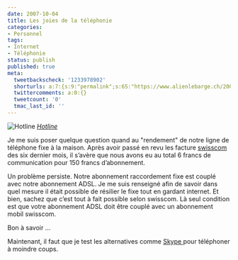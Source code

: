 ```yaml
---
date: 2007-10-04
title: Les joies de la téléphonie
categories:
- Personnel
tags:
- Internet
- Téléphonie
status: publish
published: true
meta:
  tweetbackscheck: '1233978902'
  shorturls: a:7:{s:9:"permalink";s:65:"https://www.alienlebarge.ch/2007/10/04/les-joies-de-la-telephonie/";s:7:"tinyurl";s:25:"https://tinyurl.com/cgf69q";s:4:"isgd";s:17:"https://is.gd/itrP";s:5:"bitly";s:19:"https://bit.ly/15KNs";s:5:"snipr";s:22:"https://snipr.com/bch3t";s:5:"snurl";s:22:"https://snurl.com/bch3t";s:7:"snipurl";s:24:"https://snipurl.com/bch3t";}
  twittercomments: a:0:{}
  tweetcount: '0'
  tmac_last_id: ''
---
```

 <img src="https://farm1.static.flickr.com/31/64027565_79b890c8c4.jpg" alt="Hotline" />
<em><a href="https://www.flickr.com/photos/splorp/64027565/" title="photo sharing">Hotline</a></em>

Je me suis poser quelque question quand au "rendement" de notre ligne de téléphone fixe à la maison. Après avoir passé en revu les facture <a href="https://www.swisscom.ch/" title="site de Swisscom">swisscom </a>des six dernier mois, il s’avère que nous avons eu au total 6 francs de communication pour 150 francs d’abonnement.

Un problème persiste. Notre abonnement raccordement fixe est couplé avec notre abonnement ADSL.
Je me suis renseigné afin de savoir dans quel mesure il était possible de résilier le fixe tout en gardant internet. Et bien, sachez que c’est tout à fait possible selon swisscom. Là seul condition est que votre abonnement ADSL doit être couplé avec un abonnement mobil swisscom.

Bon à savoir …
<p class="MsoNormal">Maintenant, il faut que je test les alternatives comme <a href="https://www.skype.com/" title="Site de Skype">Skype </a>pour téléphoner à moindre coups.</p>
